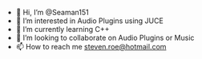 - 👋 Hi, I’m @Seaman151
- 👀 I’m interested in Audio Plugins using JUCE
- 🌱 I’m currently learning C++
- 💞️ I’m looking to collaborate on Audio Plugins or Music
- 📫 How to reach me steven.roe@hotmail.com

<!---
Seaman151/Seaman151 is a ✨ special ✨ repository because its `README.md` (this file) appears on your GitHub profile.
You can click the Preview link to take a look at your changes.
--->
